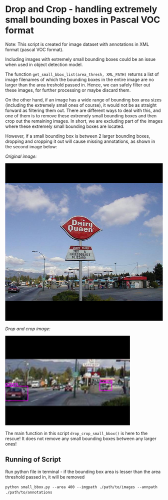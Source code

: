 # Drop and Crop - handling extremely small bounding boxes in Pascal VOC format
Note: This script is created for image dataset with annotations in XML format (pascal VOC format).

Including images with extremely small bounding boxes could be an issue when used in object detection model.

The function `get_small_bbox_list(area_thresh, XML_PATH)` returns a list of image filenames of which the bounding boxes in the entire image are no larger than the area treshold passed in. Hence, we can safely filter out these images, for further processing or maybe discard them.

On the other hand, if an image has a wide range of bounding box area sizes (including the extremely small ones of course), it would not be as straight forward as filtering them out. There are different ways to deal with this, and one of them is to remove these extremely small bounding boxes and then crop out the remaining images. In short, we are excluding part of the images where these extremely small bounding boxes are located.

However, if a small bounding box is between 2 larger bounding boxes, dropping and cropping it out will cause missing annotations, as shown in the second image below:

*Original image:*

![](png/original.png)

*Drop and crop image:*

![](png/output.png)

The main function in this script `drop_crop_small_bbox()` is here to the rescue! It does not remove any small bounding boxes between any larger ones!

## Running of Script
Run python file in terminal - if the bounding box area is lesser than the area threshold passed in, it will be removed

`python small_bbox.py --area 400 --imgpath ./path/to/images --annpath ./path/to/annotations`